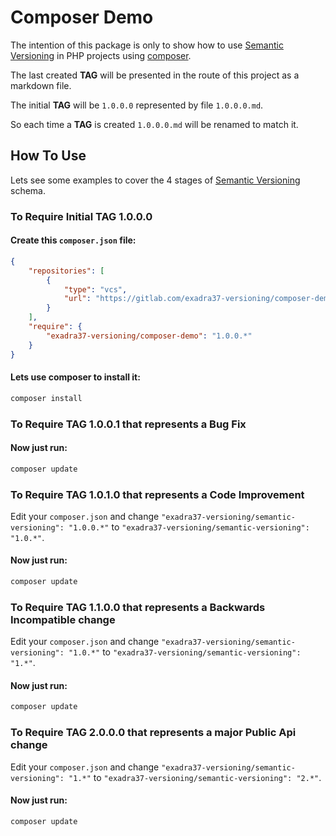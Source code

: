 # Composer Demo

The intention of this package is only to show how to use [Semantic Versioning](https://gitlab.com/exadra37-versioning/semantic-versioning) in PHP projects using [composer](https://getcomposer.org).

The last created **TAG** will be presented in the route of this project as a markdown file.

The initial **TAG** will be `1.0.0.0` represented by file `1.0.0.0.md`.

So each time a **TAG** is created `1.0.0.0.md` will be renamed to match it.

## How To Use

Lets see some examples to cover the 4 stages of [Semantic Versioning](https://gitlab.com/exadra37-versioning/semantic-versioning) schema.


### To Require Initial TAG 1.0.0.0

#### Create this `composer.json` file:

```json
{
    "repositories": [
        {
            "type": "vcs",
            "url": "https://gitlab.com/exadra37-versioning/composer-demo"
        }
    ],
    "require": {
        "exadra37-versioning/composer-demo": "1.0.0.*"
    }
}
```

#### Lets use composer to install it:

```bash
composer install
```


### To Require TAG 1.0.0.1 that represents a Bug Fix

#### Now just run:

```bash
composer update
```


### To Require TAG 1.0.1.0 that represents a Code Improvement

Edit your `composer.json` and change `"exadra37-versioning/semantic-versioning": "1.0.0.*"` to `"exadra37-versioning/semantic-versioning": "1.0.*"`.

#### Now just run:

```bash
composer update
```


### To Require TAG 1.1.0.0 that represents a Backwards Incompatible change

Edit your `composer.json` and change `"exadra37-versioning/semantic-versioning": "1.0.*"` to `"exadra37-versioning/semantic-versioning": "1.*"`.

#### Now just run:

```bash
composer update
```


### To Require TAG 2.0.0.0 that represents a major Public Api change

Edit your `composer.json` and change `"exadra37-versioning/semantic-versioning": "1.*"` to `"exadra37-versioning/semantic-versioning": "2.*"`.

#### Now just run:

```bash
composer update
```
